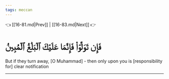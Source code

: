 ```yaml
---
tags: meccan
---
```


👈 [[16-81.md|Prev]] | [[16-83.md|Next]] 👉

# فَإِن تَوَلَّوۡاْ فَإِنَّمَا عَلَيۡكَ ٱلۡبَلَٰغُ ٱلۡمُبِينُ

But if they turn away, [O Muhammad] - then only upon you is [responsibility for] clear notification

---

